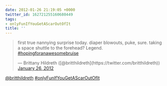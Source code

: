 ```yaml
---
date: 2012-01-26 21:19:05 +0000
twitter_id: 162721255160680449
tags:
- onlyFunIfYouGetAScarOutOfIt
title: ''
---
```


<blockquote class="twitter-tweet"><p lang="en" dir="ltr">first true nannying surprise today. diaper blowouts, puke, sure. taking a space shuttle to the forehead? Legend. <a href="https://twitter.com/hashtag/hopingforanawesomebruise?src=hash&amp;ref_src=twsrc%5Etfw">#hopingforanawesomebruise</a></p>&mdash; Brittany Hildreth ([@britthildreth](https://twitter.com/britthildreth)) <a href="https://twitter.com/britthildreth/status/162673399368384513?ref_src=twsrc%5Etfw">January 26, 2012</a></blockquote>
<script async src="https://platform.twitter.com/widgets.js" charset="utf-8"></script>

[@britthildreth](https://twitter.com/britthildreth) [#onlyFunIfYouGetAScarOutOfIt](https://twitter.com/hashtag/onlyFunIfYouGetAScarOutOfIt)
